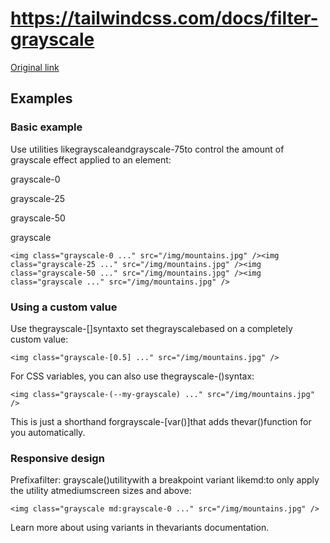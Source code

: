 # https://tailwindcss.com/docs/filter-grayscale

[Original link](https://tailwindcss.com/docs/filter-grayscale)

## Examples

### Basic example

Use utilities likegrayscaleandgrayscale-75to control the amount of grayscale effect applied to an element:

grayscale-0

grayscale-25

grayscale-50

grayscale

```
<img class="grayscale-0 ..." src="/img/mountains.jpg" /><img class="grayscale-25 ..." src="/img/mountains.jpg" /><img class="grayscale-50 ..." src="/img/mountains.jpg" /><img class="grayscale ..." src="/img/mountains.jpg" />
```

### Using a custom value

Use thegrayscale-[<value>]syntaxto set thegrayscalebased on a completely custom value:

```
<img class="grayscale-[0.5] ..." src="/img/mountains.jpg" />
```

For CSS variables, you can also use thegrayscale-(<custom-property>)syntax:

```
<img class="grayscale-(--my-grayscale) ..." src="/img/mountains.jpg" />
```

This is just a shorthand forgrayscale-[var(<custom-property>)]that adds thevar()function for you automatically.

### Responsive design

Prefixafilter: grayscale()utilitywith a breakpoint variant likemd:to only apply the utility atmediumscreen sizes and above:

```
<img class="grayscale md:grayscale-0 ..." src="/img/mountains.jpg" />
```

Learn more about using variants in thevariants documentation.
